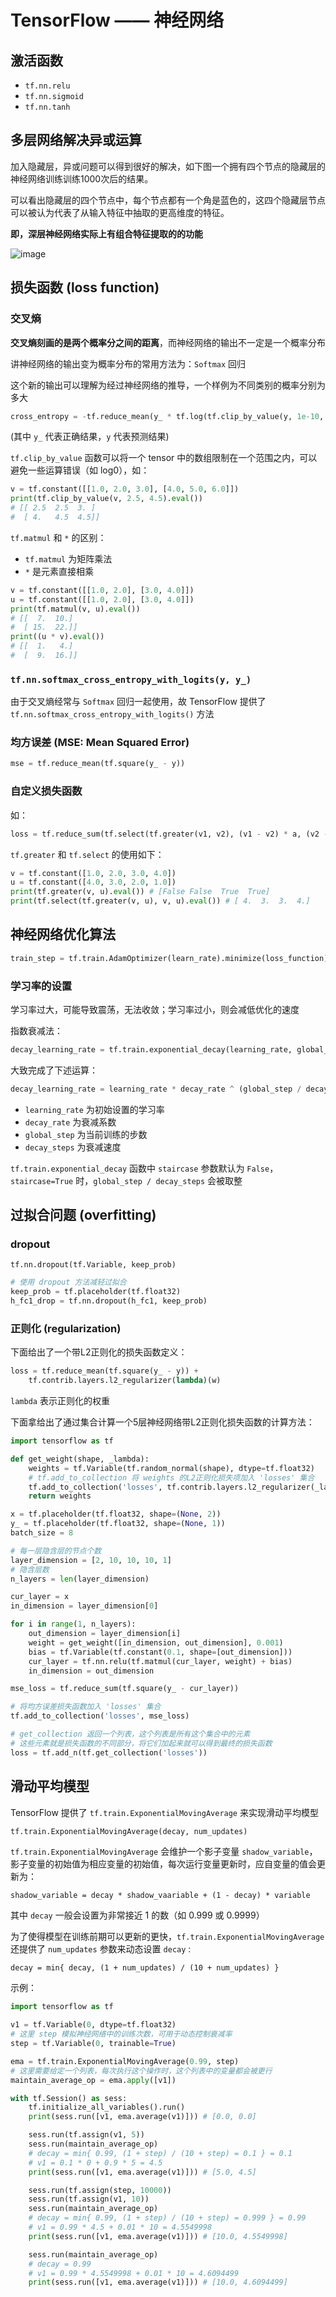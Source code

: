 # TensorFlow —— 神经网络

## 激活函数

- `tf.nn.relu`
- `tf.nn.sigmoid`
- `tf.nn.tanh`

## 多层网络解决异或运算

加入隐藏层，异或问题可以得到很好的解决，如下图一个拥有四个节点的隐藏层的神经网络训练训练1000次后的结果。

可以看出隐藏层的四个节点中，每个节点都有一个角是蓝色的，这四个隐藏层节点可以被认为代表了从输入特征中抽取的更高维度的特征。

**即，深层神经网络实际上有组合特征提取的的功能**

![image](../images/NN-perceptron-xor-1.png)


## 损失函数 (loss function)

### 交叉熵

**交叉熵刻画的是两个概率分之间的距离**，而神经网络的输出不一定是一个概率分布

讲神经网络的输出变为概率分布的常用方法为：`Softmax` 回归

这个新的输出可以理解为经过神经网络的推导，一个样例为不同类别的概率分别为多大

```python
cross_entropy = -tf.reduce_mean(y_ * tf.log(tf.clip_by_value(y, 1e-10, 1.0)))
```

(其中 `y_` 代表正确结果，`y` 代表预测结果)

`tf.clip_by_value` 函数可以将一个 tensor 中的数组限制在一个范围之内，可以避免一些运算错误（如 log0），如：

```python
v = tf.constant([[1.0, 2.0, 3.0], [4.0, 5.0, 6.0]])
print(tf.clip_by_value(v, 2.5, 4.5).eval())
# [[ 2.5  2.5  3. ]
#  [ 4.   4.5  4.5]]
```

`tf.matmul` 和 `*` 的区别：
- `tf.matmul` 为矩阵乘法
- `*` 是元素直接相乘

```python
v = tf.constant([[1.0, 2.0], [3.0, 4.0]])
u = tf.constant([[1.0, 2.0], [3.0, 4.0]])
print(tf.matmul(v, u).eval())
# [[  7.  10.]
#  [ 15.  22.]]
print((u * v).eval())
# [[  1.   4.]
#  [  9.  16.]]
```

### `tf.nn.softmax_cross_entropy_with_logits(y, y_)`

由于交叉熵经常与 `Softmax` 回归一起使用，故 TensorFlow 提供了 `tf.nn.softmax_cross_entropy_with_logits()` 方法

### 均方误差 (MSE: Mean Squared Error)

```python
mse = tf.reduce_mean(tf.square(y_ - y))
```

### 自定义损失函数

如：

```python
loss = tf.reduce_sum(tf.select(tf.greater(v1, v2), (v1 - v2) * a, (v2 - v1) * b))
```

`tf.greater` 和 `tf.select` 的使用如下：

```python
v = tf.constant([1.0, 2.0, 3.0, 4.0])
u = tf.constant([4.0, 3.0, 2.0, 1.0])
print(tf.greater(v, u).eval()) # [False False  True  True]
print(tf.select(tf.greater(v, u), v, u).eval()) # [ 4.  3.  3.  4.]
```


## 神经网络优化算法

```python
train_step = tf.train.AdamOptimizer(learn_rate).minimize(loss_function)
```

### 学习率的设置

学习率过大，可能导致震荡，无法收敛；学习率过小，则会减低优化的速度

指数衰减法：


```python
decay_learning_rate = tf.train.exponential_decay(learning_rate, global_step=global_step, decay_steps, decay_rate, staircase=True)
```

大致完成了下述运算：

```python
decay_learning_rate = learning_rate * decay_rate ^ (global_step / decay_steps)
```

- `learning_rate` 为初始设置的学习率
- `decay_rate` 为衰减系数
- `global_step` 为当前训练的步数
- `decay_steps` 为衰减速度

`tf.train.exponential_decay` 函数中 `staircase` 参数默认为 `False`，`staircase=True` 时，`global_step / decay_steps` 会被取整


## 过拟合问题 (overfitting)

### dropout

`tf.nn.dropout(tf.Variable, keep_prob)`

```python
# 使用 dropout 方法减轻过拟合
keep_prob = tf.placeholder(tf.float32)
h_fc1_drop = tf.nn.dropout(h_fc1, keep_prob)
```

### 正则化 (regularization)

下面给出了一个带L2正则化的损失函数定义：

```python
loss = tf.reduce_mean(tf.square(y_ - y)) +
    tf.contrib.layers.l2_regularizer(lambda)(w)
```

`lambda` 表示正则化的权重

下面拿给出了通过集合计算一个5层神经网络带L2正则化损失函数的计算方法：

```python
import tensorflow as tf

def get_weight(shape, _lambda):
    weights = tf.Variable(tf.random_normal(shape), dtype=tf.float32)
    # tf.add_to_collection 将 weights 的L2正则化损失项加入 'losses' 集合
    tf.add_to_collection('losses', tf.contrib.layers.l2_regularizer(_lambda)(weights))
    return weights

x = tf.placeholder(tf.float32, shape=(None, 2))
y_ = tf.placeholder(tf.float32, shape=(None, 1))
batch_size = 8

# 每一层隐含层的节点个数
layer_dimension = [2, 10, 10, 10, 1]
# 隐含层数
n_layers = len(layer_dimension)

cur_layer = x
in_dimension = layer_dimension[0]

for i in range(1, n_layers):
    out_dimension = layer_dimension[i]
    weight = get_weight([in_dimension, out_dimension], 0.001)
    bias = tf.Variable(tf.constant(0.1, shape=[out_dimension]))
    cur_layer = tf.nn.relu(tf.matmul(cur_layer, weight) + bias)
    in_dimension = out_dimension

mse_loss = tf.reduce_sum(tf.square(y_ - cur_layer))

# 将均方误差损失函数加入 'losses' 集合
tf.add_to_collection('losses', mse_loss)

# get_collection 返回一个列表，这个列表是所有这个集合中的元素
# 这些元素就是损失函数的不同部分，将它们加起来就可以得到最终的损失函数
loss = tf.add_n(tf.get_collection('losses'))
```

## 滑动平均模型

TensorFlow 提供了 `tf.train.ExponentialMovingAverage` 来实现滑动平均模型

```python
tf.train.ExponentialMovingAverage(decay, num_updates)
```

`tf.train.ExponentialMovingAverage` 会维护一个影子变量 `shadow_variable`，影子变量的初始值为相应变量的初始值，每次运行变量更新时，应自变量的值会更新为：

```
shadow_variable = decay * shadow_vaariable + (1 - decay) * variable
```

其中 `decay` 一般会设置为非常接近 1 的数（如 0.999 或 0.9999）

为了使得模型在训练前期可以更新的更快，`tf.train.ExponentialMovingAverage` 还提供了 `num_updates` 参数来动态设置 `decay` :

```
decay = min{ decay, (1 + num_updates) / (10 + num_updates) }
```

示例：

```python
import tensorflow as tf

v1 = tf.Variable(0, dtype=tf.float32)
# 这里 step 模拟神经网络中的训练次数，可用于动态控制衰减率
step = tf.Variable(0, trainable=True)

ema = tf.train.ExponentialMovingAverage(0.99, step)
# 这里需要给定一个列表，每次执行这个操作时，这个列表中的变量都会被更行
maintain_average_op = ema.apply([v1])

with tf.Session() as sess:
    tf.initialize_all_variables().run()
    print(sess.run([v1, ema.average(v1)])) # [0.0, 0.0]

    sess.run(tf.assign(v1, 5))
    sess.run(maintain_average_op)
    # decay = min{ 0.99, (1 + step) / (10 + step) = 0.1 } = 0.1
    # v1 = 0.1 * 0 + 0.9 * 5 = 4.5
    print(sess.run([v1, ema.average(v1)])) # [5.0, 4.5]

    sess.run(tf.assign(step, 10000))
    sess.run(tf.assign(v1, 10))
    sess.run(maintain_average_op)
    # decay = min{ 0.99, (1 + step) / (10 + step) = 0.999 } = 0.99
    # v1 = 0.99 * 4.5 + 0.01 * 10 = 4.5549998
    print(sess.run([v1, ema.average(v1)])) # [10.0, 4.5549998]

    sess.run(maintain_average_op)
    # decay = 0.99
    # v1 = 0.99 * 4.5549998 + 0.01 * 10 = 4.6094499
    print(sess.run([v1, ema.average(v1)])) # [10.0, 4.6094499]
```